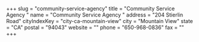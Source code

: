 +++
slug = "community-service-agency"
title = "Community Service Agency "
name = "Community Service Agency "
address = "204 Stierlin Road"
cityIndexKey = "city-ca-mountain-view"
city = "Mountain View"
state = "CA"
postal = "94043"
website = ""
phone = "650-968-0836"
fax = ""
+++
